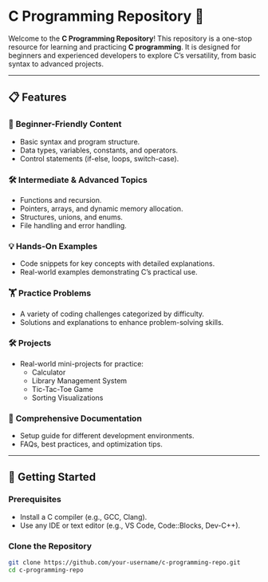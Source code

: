 # C Programming Repository 📘

Welcome to the **C Programming Repository**! This repository is a one-stop resource for learning and practicing **C programming**. It is designed for beginners and experienced developers to explore C’s versatility, from basic syntax to advanced projects.

---

## 📋 Features

### 🔰 **Beginner-Friendly Content**
- Basic syntax and program structure.
- Data types, variables, constants, and operators.
- Control statements (if-else, loops, switch-case).

### 🛠️ **Intermediate & Advanced Topics**
- Functions and recursion.
- Pointers, arrays, and dynamic memory allocation.
- Structures, unions, and enums.
- File handling and error handling.

### 💡 **Hands-On Examples**
- Code snippets for key concepts with detailed explanations.
- Real-world examples demonstrating C’s practical use.

### 🏋️ **Practice Problems**
- A variety of coding challenges categorized by difficulty.
- Solutions and explanations to enhance problem-solving skills.

### 🛠️ **Projects**
- Real-world mini-projects for practice:
  - Calculator
  - Library Management System
  - Tic-Tac-Toe Game
  - Sorting Visualizations

### 📖 **Comprehensive Documentation**
- Setup guide for different development environments.
- FAQs, best practices, and optimization tips.

---

## 🚀 Getting Started

### Prerequisites
- Install a C compiler (e.g., GCC, Clang).
- Use any IDE or text editor (e.g., VS Code, Code::Blocks, Dev-C++).

### Clone the Repository
```bash
git clone https://github.com/your-username/c-programming-repo.git
cd c-programming-repo
